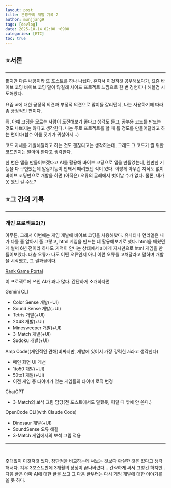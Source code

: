 ```yaml
---
layout: post
title: 문짱구의 개발 기록-2
author: munjjang9
tags: [devlog]
date: 2025-10-14 02:00 +0900
categories: [ETC]
toc: true
---
```


## ⭐서론
---
짧지만 다른 내용이라 또 포스트를 하나 나눴다. 혼자서 이것저것 공부해보다가, 요즘 바이브 코딩 바이브 코딩 말이 많길래 사이드 프로젝트 느낌으로 한 번 경험이나 해볼겸 시도해봤다. 

요즘 ai에 대한 긍정적 의견과 부정적 의견으로 많이들 갈리던데, 나는 사용하기에 따라 좀 긍정적인 편이다.

뭐, 아예 코딩을 모르는 사람이 도전해보기 좋다고 생각도 들고, 공부용 코드를 만드는 것도 나쁘지는 않다고 생각한다. 나는 주로 프로젝트를 할 때 틀 정도를 만들어달라고 하는 편이다(함수 이름 짓기가 귀찮아서...)

코드 자체를 개발해달라고 하는 것도 괜찮다고는 생각하는데, 그래도 그 코드가 뭘 위한 코드인지는 알아야 한다고 생각한다.

한 번은 앱을 만들어보겠다고 AI를 활용해 바이브 코딩으로 앱을 만들었는데, 웬만한 기능을 다 구현했는데 알람기능이 안돼서 때려쳤던 적이 있다. 이렇게 아무런 지식도 없이 바이브 코딩만으로 개발을 하면 (아직은) 오류의 굴레에서 벗어날 수가 없다. 물론, 내가 못 썼던 걸 수도?


## ⭐그 간의 기록
---
### 개인 프로젝트2(?)

아무튼, 그래서 이번에는 게임 개발에 바이브 코딩을 사용해봤다. 유니티나 언리얼은 내가 다룰 줄 알아서 좀 그렇고, html 게임을 만드는 데 활용해보기로 했다. html을 배웠던 게 벌써 6년 전이라 하나도 기억이 안나는 상태에서 ai에게 지시만으로 html 게임을 만들어보았다. 대충 오류가 나도 어떤 오류인지 아니 이런 오류를 고쳐달라고 말하며 개발을 시작했고, 그 결과물이다.

[Rank Game Portal](https://rankgame.site)

이 프로젝트에 쓰인 AI가 꽤나 많다.
간단하게 소개하자면

Gemini CLI 
- Color Sense 개발(+UI)
- Sound Sense 개발(+UI)
- Tetris 개발(+UI)
- 2048 개발(+UI)
- Minesweeper 개발(+UI)
- 3-Match 개발(+UI)
- Sudoku 개발(+UI)

Amp Code((개인적인 견해)비싸지만, 개발에 있어서 가장 강력한 ai라고 생각한다)
- 메인 화면 UI 개선
- 1to50 개발(+UI)
- 50to1 개발(+UI)
- 이전 게임 중 타이머가 있는 게임들의 타이머 로직 변경

ChatGPT
- 3-Match의 보석 그림 담당(전 포스트에서도 말했듯, 이럴 때 밖에 안 쓴다.)

OpenCode CLI(with Claude Code)
- Dinosaur 개발(+UI)
- SoundSense 오류 해결
- 3-Match 게임에서의 보석 그림 적용

---
<br>

줏대없이 이것저것 썼다. 장단점을 비교하는데 써보는 것보다 확실한 것은 없다고 생각해서다. 겨우 3포스트만에 3개월의 장정이 끝나버렸다... 간략하게 써서 그렇긴 하지만.. 다음 글은 아마 AI에 대한 글을 쓰고 그 다음 글부터는 다시 게임 개발에 대한 이야기를 쓸 듯 하다.
